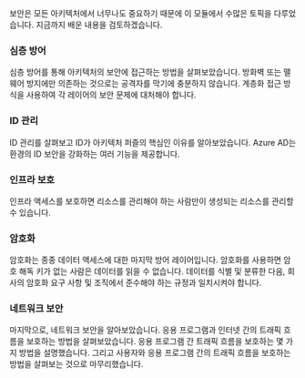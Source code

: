 보안은 모든 아키텍처에서 너무나도 중요하기 때문에 이 모듈에서 수많은 토픽을 다루었습니다. 지금까지 배운 내용을 검토하겠습니다.

### <a name="defense-in-depth"></a>심층 방어

심층 방어를 통해 아키텍처의 보안에 접근하는 방법을 살펴보았습니다. 방화벽 또는 맬웨어 방지에만 의존하는 것으로는 공격자를 막기에 충분하지 않습니다. 계층화 접근 방식을 사용하여 각 레이어의 보안 문제에 대처해야 합니다.

### <a name="identity-management"></a>ID 관리

ID 관리를 살펴보고 ID가 아키텍처 퍼즐의 핵심인 이유를 알아보았습니다. Azure AD는 환경의 ID 보안을 강화하는 여러 기능을 제공합니다.

### <a name="infrastructure-protection"></a>인프라 보호

인프라 액세스를 보호하면 리소스를 관리해야 하는 사람만이 생성되는 리소스를 관리할 수 있습니다.

### <a name="encryption"></a>암호화

암호화는 종종 데이터 액세스에 대한 마지막 방어 레이어입니다. 암호화를 사용하면 암호 해독 키가 없는 사람은 데이터를 읽을 수 없습니다. 데이터를 식별 및 분류한 다음, 회사의 암호화 요구 사항 및 조직에서 준수해야 하는 규정과 일치시켜야 합니다.

### <a name="network-security"></a>네트워크 보안

마지막으로, 네트워크 보안을 알아보았습니다. 응용 프로그램과 인터넷 간의 트래픽 흐름을 보호하는 방법을 살펴보았습니다. 응용 프로그램 간 트래픽 흐름을 보호하는 몇 가지 방법을 설명했습니다. 그리고 사용자와 응용 프로그램 간의 트래픽 흐름을 보호하는 방법을 살펴보는 것으로 마무리했습니다.
